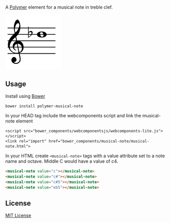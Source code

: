# <musical-note>

A [Polymer](https://www.polymer-project.org) element for a musical note in treble clef.

![alt tag](demo/demo.png)

## Usage

Install using [Bower](http://bower.io/)

```
bower install polymer-musical-note
```

In your HEAD tag include the webcomponents script and link the musical-note element

```
<script src="bower_components/webcomponentsjs/webcomponents-lite.js"></script>
<link rel="import" href="bower_components/musical-note/musical-note.html">
```

In your HTML create `<musical-note>` tags with a value attribute set to a note name and octave. Middle C would have a value of c4.

```html
<musical-note value="c"></musical-note>
<musical-note value="c#"></musical-note>
<musical-note value="c#5"></musical-note>
<musical-note value="eb5"></musical-note>
```

## License

[MIT License](http://opensource.org/licenses/MIT)